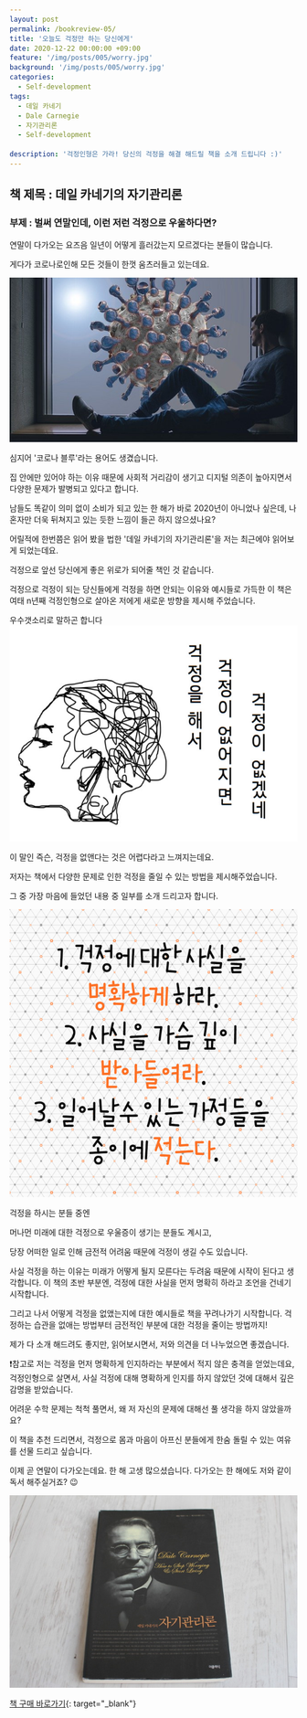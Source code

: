 ```yaml
---
layout: post
permalink: /bookreview-05/
title: '오늘도 걱정만 하는 당신에게'
date: 2020-12-22 00:00:00 +09:00
feature: '/img/posts/005/worry.jpg'
background: '/img/posts/005/worry.jpg'
categories:
  - Self-development
tags:
  - 데일 카네기
  - Dale Carnegie
  - 자기관리론
  - Self-development

description: '걱정인형은 가라! 당신의 걱정을 해결 해드릴 책을 소개 드립니다 :)'
---
```

## 책 제목 : 데일 카네기의 자기관리론

### 부제 : 벌써 연말인데, 이런 저런 걱정으로 우울하다면?


연말이 다가오는 요즈음
일년이 어떻게 흘러갔는지 모르겠다는 분들이 많습니다.

게다가 코로나로인해 모든 것들이 한껏 움츠러들고 있는데요.

![코로나](/img/posts/005/corona.jpg)

심지어 '코로나 블루'라는 용어도 생겼습니다.

집 안에만 있어야 하는 이유 때문에 사회적 거리감이 생기고
디지털 의존이 높아지면서 다양한 문제가 발병되고 있다고 합니다.

남들도 똑같이 의미 없이 소비가 되고 있는 한 해가 바로 2020년이 아니었나 싶은데,
나 혼자만 더욱 뒤쳐지고 있는 듯한 느낌이 들곤 하지 않으셨나요?

어릴적에 한번쯤은 읽어 봤을 법한  '데일 카네기의 자기관리론'을
저는 최근에야 읽어보게 되었는데요.

걱정으로 앞선 당신에게 좋은 위로가 되어줄 책인 것 같습니다.

걱정으로 걱정이 되는 당신들에게 걱정을 하면 안되는 이유와 예시들로 가득한 이 책은
여태 n년째 걱정인형으로 살아온 저에게 새로운 방향을 제시해 주었습니다.

우수갯소리로 말하곤 합니다
![걱정 이미지](/img/posts/005/worry.jpg)

이 말인 즉슨, 걱정을 없앤다는 것은 어렵다라고 느껴지는데요.

저자는 책에서 다양한 문제로 인한 걱정을 줄일 수 있는 방법을 제시해주었습니다.

그 중 가장 마음에 들었던 내용 중 일부를 소개 드리고자 합니다.

![해결 이미지](/img/posts/005/solution.jpg)

걱정을 하시는 분들 중엔

머나먼 미래에 대한 걱정으로 우울증이 생기는 분들도 계시고,

당장 어떠한 일로 인해 금전적 어려움 때문에 걱정이 생길 수도 있습니다.

사실 걱정을 하는 이유는 미래가 어떻게 될지 모른다는 두려움 때문에 시작이 된다고 생각합니다.
이 책의 초반 부분엔, 걱정에 대한 사실을 먼저 명확히 하라고 조언을 건네기 시작합니다.

그리고 나서 어떻게 걱정을 없앴는지에 대한 예시들로 책을 꾸려나가기 시작합니다.
걱정하는 습관을 없애는 방법부터 금전적인 부분에 대한 걱정을 줄이는 방법까지!

제가 다 소개 해드려도 좋지만, 읽어보시면서, 저와 의견을 더 나누었으면 좋겠습니다.

❗참고로 저는 걱정을 먼저 명확하게 인지하라는 부분에서 적지 않은 충격을 얻었는데요,
걱정인형으로 살면서, 사실 걱정에 대해 명확하게 인지를 하지 않았던 것에 대해서 깊은 감명을 받았습니다.

어려운 수학 문제는 척척 풀면서, 왜 저 자신의 문제에 대해선 풀 생각을 하지 않았을까요?

이 책을 추천 드리면서, 걱정으로 몸과 마음이 아프신 분들에게 한숨 돌릴 수 있는 여유를 선물 드리고 싶습니다.

이제 곧 연말이 다가오는데요.
한 해 고생 많으셨습니다.
다가오는 한 해에도 저와 같이 독서 해주실거죠? 😉

![데일 카네기 자기관리론](/img/posts/005/img0501.JPG)

[책 구매 바로가기](https://book.naver.com/bookdb/book_detail.nhn?bid=6113729){: target="_blank"}
